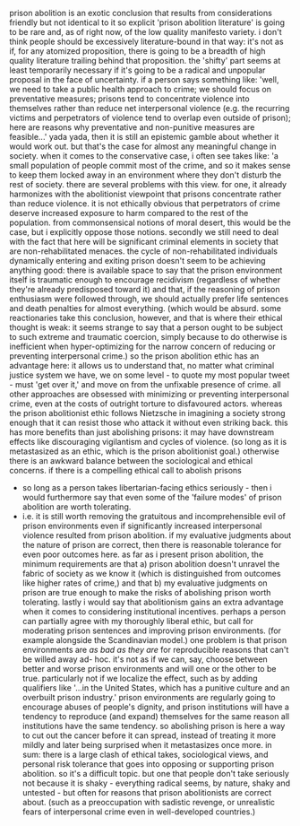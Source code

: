 

prison abolition is an exotic conclusion that results from considerations friendly but not identical to it so explicit 'prison abolition literature' is going to be rare and, 
as of right now, of the low quality manifesto variety. i don't think people should be excessively literature-bound in that way: it's not as if, for any atomized proposition, 
there is going to be a breadth of high quality literature trailing behind that proposition. the 'shifty' part seems at least temporarily necessary if it's going to be a 
radical and unpopular proposal in the face of uncertainty. if a person says something like: 'well, we need to take a public health approach to crime; we should focus on 
preventative measures; prisons tend to concentrate violence into themselves rather than reduce net interpersonal violence (e.g. the recurring victims and perpetrators of 
violence tend to overlap even outside of prison); here are reasons why preventative and non-punitive measures are feasible...' yada yada, then it is still an epistemic gamble 
about whether it would work out. but that's the case for almost any meaningful change in society. when it comes to the conservative case, i often see takes like: 'a small 
population of people commit most of the crime, and so it makes sense to keep them locked away in an environment where they don't disturb the rest of society. there are several 
problems with this view. for one, it already harmonizes with the abolitionist viewpoint that prisons concentrate rather than reduce violence. it is not ethically obvious that 
perpetrators of crime deserve increased exposure to harm compared to the rest of the population. from commonsensical notions of moral desert, this would be the case, but i 
explicitly oppose those notions. secondly we still need to deal with the fact that here will be significant criminal elements in society that are non-rehabilitated menaces. 
the cycle of non-rehabilitated individuals dynamically entering and exiting prison doesn't seem to be achieving anything good: there is available space to say that the prison 
environment itself is traumatic enough to encourage recidivism (regardless of whether they're already predisposed toward it) and that, if the reasoning of prison enthusiasm 
were followed through, we should actually prefer life sentences and death penalties for almost everything. (which would be absurd. some reactionaries take this conclusion, 
however, and that is where their ethical thought is weak: it seems strange to say that a person ought to be subject to such extreme and traumatic coercion, simply because to 
do otherwise is inefficient when hyper-optimizing for the narrow concern of reducing or preventing interpersonal crime.) so the prison abolition ethic has an advantage here: 
it allows us to understand that, no matter what criminal justice system we have, we on some level - to quote my most popular tweet - must 'get over it,' and move on from the 
unfixable presence of crime. all other approaches are obsessed with minimizing or preventing interpersonal crime, even at the costs of outright torture to disfavoured actors. 
whereas the prison abolitionist ethic follows Nietzsche in imagining a society strong enough that it can resist those who attack it without even striking back. this has more 
benefits than just abolishing prisons: it may have downstream effects like discouraging vigilantism and cycles of violence. (so long as it is metastasized as an ethic, which 
is the prison abolitionist goal.) otherwise there is an awkward balance between the sociological and ethical concerns. if there is a compelling ethical call to abolish prisons 
- so long as a person takes libertarian-facing ethics seriously - then i would furthermore say that even some of the 'failure modes' of prison abolition are worth tolerating.
- i.e. it is still worth removing the gratuitous and incomprehensible evil of prison environments even if significantly increased interpersonal violence resulted from prison 
abolition. if my evaluative judgments about the nature of prison are correct, then there is reasonable tolerance for even poor outcomes here. as far as i present prison 
abolition, the minimum requirements are that a) prison abolition doesn't unravel the fabric of society as we know it (which is distinguished from outcomes like higher rates of 
crime,) and that b) my evaluative judgments on prison are true enough to make the risks of abolishing prison worth tolerating. lastly i would say that abolitionism gains an 
extra advantage when it comes to considering institutional incentives. perhaps a person can partially agree with my thoroughly liberal ethic, but call for moderating prison 
sentences and improving prison environments. (for example alongside the Scandinavian model.) one problem is that prison environments are *as bad as they are* for reproducible 
reasons that can't be willed away ad- hoc. it's not as if we can, say, choose between better and worse prison environments and will one or the other to be true. particularly 
not if we localize the effect, such as by adding qualifiers like '...in the United States, which has a punitive culture and an overbuilt prison industry.' prison environments 
are regularly going to encourage abuses of people's dignity, and prison institutions will have a tendency to reproduce (and expand) themselves for the same reason all 
institutions have the same tendency. so abolishing prison is here a way to cut out the cancer before it can spread, instead of treating it more mildly and later being 
surprised when it metastasizes once more. in sum: there is a large clash of ethical takes, sociological views, and personal risk tolerance that goes into opposing or 
supporting prison abolition. so it's a difficult topic. but one that people don't take seriously not because it is shaky - everything radical seems, by nature, shaky and 
untested - but often for reasons that prison abolitionists are correct about. (such as a preoccupation with sadistic revenge, or unrealistic fears of interpersonal crime even 
in well-developed countries.)

